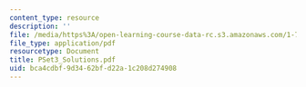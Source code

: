 ```yaml
---
content_type: resource
description: ''
file: /media/https%3A/open-learning-course-data-rc.s3.amazonaws.com/1-725j-chemicals-in-the-environment-fate-and-transport-fall-2004/bca4cdbf9d3462bfd22a1c208d274908_PSet3_Solutions.pdf
file_type: application/pdf
resourcetype: Document
title: PSet3_Solutions.pdf
uid: bca4cdbf-9d34-62bf-d22a-1c208d274908
---
```

